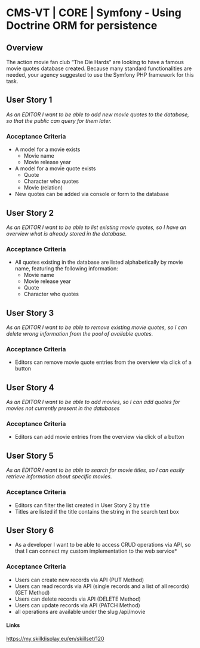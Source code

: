 # CMS-VT | CORE | Symfony - Using Doctrine ORM for persistence

## Overview
The action movie fan club “The Die Hards” are looking to have a famous movie quotes database created.
Because many standard functionalities are needed, your agency suggested to use the Symfony PHP framework for this task.

## User Story 1
*As an EDITOR I want to be able to add new movie quotes to the database, so that the public can query for them later.*

### Acceptance Criteria
- A model for a movie exists
  - Movie name
  - Movie release year
- A model for a movie quote exists
  - Quote
  - Character who quotes
  - Movie (relation)
- New quotes can be added via console or form to the database

## User Story 2
*As an EDITOR I want to be able to list existing movie quotes, so I have an overview what is already stored in the database.*

### Acceptance Criteria
- All quotes existing in the database are listed alphabetically by movie name, featuring the following information:
  - Movie name
  - Movie release year
  - Quote
  - Character who quotes

## User Story 3
*As an EDITOR I want to be able to remove existing movie quotes, so I can delete wrong information from the pool of available quotes.*

### Acceptance Criteria
- Editors can remove movie quote entries from the overview via click of a button

## User Story 4
*As an EDITOR I want to be able to add movies, so I can add quotes for movies not currently present in the databases*

### Acceptance Criteria
- Editors can add movie entries from the overview via click of a button

## User Story 5
*As an EDITOR I want to be able to search for movie titles, so I can easily retrieve information about specific movies.*

### Acceptance Criteria
- Editors can filter the list created in User Story 2 by title
- Titles are listed if the title contains the string in the search text box

## User Story 6
* As a developer I want to be able to access CRUD operations via API, so that I can connect my custom implementation to the web service*

### Acceptance Criteria
- Users can create new records via API (PUT Method)
- Users can read records via API (single records and a list of all records) (GET Method)
- Users can delete records via API (DELETE Method)
- Users can update records via API (PATCH Method)
- all operations are available under the slug /api/movie
  
#### Links
https://my.skilldisplay.eu/en/skillset/120

